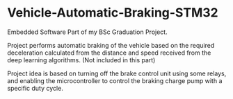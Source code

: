 # Vehicle-Automatic-Braking-STM32
Embedded Software Part of my BSc Graduation Project.

Project performs automatic braking of the vehicle based on the required deceleration calculated from the distance and speed received from the deep learning algorithms. 
(Not included in this part)

Project idea is based on turning off the brake control unit using some relays, and enabling the microcontroller to control the braking charge pump with a specific
duty cycle.
